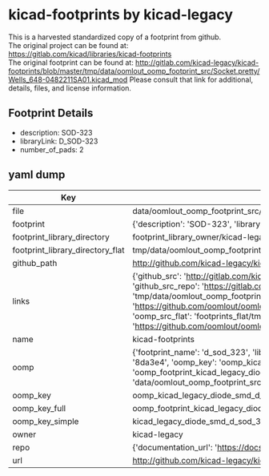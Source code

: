# kicad-footprints by kicad-legacy  
This is a harvested standardized copy of a footprint from github.  
The original project can be found at:  
https://gitlab.com/kicad/libraries/kicad-footprints  
The original footprint can be found at:
http://gitlab.com/kicad-legacy/kicad-footprints/blob/master/tmp/data/oomlout_oomp_footprint_src/Socket.pretty/Wells_648-0482211SA01.kicad_mod
Please consult that link for additional, details, files, and license information.  
## Footprint Details
* description: SOD-323  
* libraryLink: D_SOD-323  
* number_of_pads: 2  
## yaml dump  
| Key | Value |  
| --- | --- |  
| file | data/oomlout_oomp_footprint_src/kicad-footprints/Diode_SMD.pretty/D_SOD-323.kicad_mod |  
| footprint | {'description': 'SOD-323', 'libraryLink': 'D_SOD-323', 'number_of_pads': 2} |  
| footprint_library_directory | footprint_library_owner/kicad-legacy_kicad-footprints |  
| footprint_library_directory_flat | tmp/data/oomlout_oomp_footprint_src/footprints_flat/kicad_legacy_diode_smd_d_sod_323/working |  
| github_path | http://github.com/kicad-legacy/kicad-footprints/blob/master/tmp/data/oomlout_oomp_footprint_src/Diode_SMD.pretty/D_SOD-323.kicad_mod |  
| links | {'github_src': 'http://gitlab.com/kicad-legacy/kicad-footprints/blob/master/tmp/data/oomlout_oomp_footprint_src/Socket.pretty/Wells_648-0482211SA01.kicad_mod', 'github_src_repo': 'https://gitlab.com/kicad/libraries/kicad-footprints', 'oomp_bot': 'tmp/data/oomlout_oomp_footprint_src/footprints/kicad_legacy_diode_smd_d_sod_323/working', 'oomp_bot_github': 'https://github.com/oomlout/oomlout_oomp_footprint_bot/tree/main/tmp/data/oomlout_oomp_footprint_src/footprints/kicad_legacy_diode_smd_d_sod_323/working', 'oomp_src_flat': 'footprints_flat/tmp/data/oomlout_oomp_footprint_src/footprints_flat/kicad_legacy_diode_smd_d_sod_323/working', 'oomp_src_flat_github': 'https://github.com/oomlout/oomlout_oomp_footprint_src/tree/main/tmp/data/oomlout_oomp_footprint_src/footprints_flat/kicad_legacy_diode_smd_d_sod_323/working'} |  
| name | kicad-footprints |  
| oomp | {'footprint_name': 'd_sod_323', 'library_name': 'diode_smd', 'md5': '8da3e47d5e464b3147b9a9b778c361c9', 'md5_10': '8da3e47d5e', 'md5_5': '8da3e', 'md5_6': '8da3e4', 'oomp_key': 'oomp_kicad_legacy_diode_smd_d_sod_323', 'oomp_key_extra': 'oomp_footprint_kicad_legacy_diode_smd_d_sod_323', 'oomp_key_full': 'oomp_footprint_kicad_legacy_diode_smd_d_sod_323_8da3e4', 'oomp_key_simple': 'kicad_legacy_diode_smd_d_sod_323', 'original_filename': 'data/oomlout_oomp_footprint_src/kicad-footprints/Diode_SMD.pretty/D_SOD-323.kicad_mod', 'owner_name': 'kicad_legacy'} |  
| oomp_key | oomp_kicad_legacy_diode_smd_d_sod_323 |  
| oomp_key_full | oomp_footprint_kicad_legacy_diode_smd_d_sod_323 |  
| oomp_key_simple | kicad_legacy_diode_smd_d_sod_323 |  
| owner | kicad-legacy |  
| repo | {'documentation_url': 'https://docs.github.com/rest/repos/repos#get-a-repository', 'message': 'Not Found'} |  
| url | http://github.com/kicad-legacy/kicad-footprints |  

